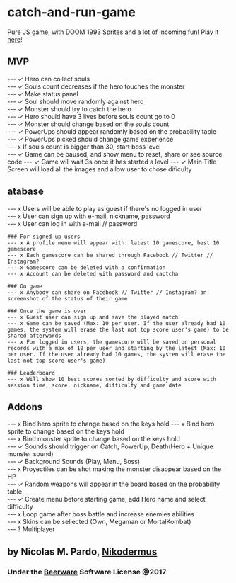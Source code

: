 # catch-and-run-game
Pure JS game, with DOOM 1993 Sprites and a lot of incoming fun! Play it [here](http://game.dakio.co)! 

## MVP   
--- ✓ Hero can collect souls   
--- ✓ Souls count decreases if the hero touches the monster   
--- ✓ Make status panel   
--- ✓ Soul should move randomly against hero   
--- ✓ Monster should try to catch the hero   
--- ✓ Hero should have 3 lives before souls count go to 0   
--- ✓ Monster should change based on the souls count   
--- ✓ PowerUps should appear randomly based on the probability table   
--- ✓ PowerUps picked should change game experience   
--- x If souls count is bigger than 30, start boss level   
--- ✓ Game can be paused, and show menu to reset, share or see source code
--- ✓ Game will wait 3s once it has started a level
--- ✓ Main Title Screen will load all the images and allow user to chose dificulty

## atabase   
--- x Users will be able to play as guest if there's no logged in user    
--- x User can sign up with e-mail, nickname, password     
--- x User can log in with e-mail // password    

    ### For signed up users
    --- x A profile menu will appear with: latest 10 gamescore, best 10 gamescore    
    --- x Each gamescore can be shared through Facebook // Twitter // Instagram?    
    --- x Gamescore can be deleted with a confirmation
    --- x Account can be deleted with password and captcha

    ### On game
    --- x Anybody can share on Facebook // Twitter // Instagram? an screenshot of the status of their game    

    ### Once the game is over
    --- x Guest user can sign up and save the played match  
    --- x Game can be saved (Max: 10 per user. If the user already had 10 games, the system will erase the last not top score user's game) to be shared afterwards
    --- x For logged in users, the gamescore will be saved on personal records with a max of 10 per user and starting by the latest (Max: 10 per user. If the user already had 10 games, the system will erase the last not top score user's game)     

    ### Leaderboard
    --- x Will show 10 best scores sorted by difficulty and score with session time, score, nickname, difficulty and game date 


## Addons   
--- x Bind hero sprite to change based on the keys hold
--- x Bind hero sprite to change based on the keys hold   
--- x Bind monster sprite to change based on the keys hold   
--- ✓ Sounds should trigger on Catch, PowerUp, Death(Hero + Unique monster sound)   
--- ✓ Background Sounds (Play, Menu, Boss)   
--- x Proyectiles can be shot making the monster disappear based on the HP   
--- ✓ Random weapons will appear in the board based on the probability table   
--- ✓ Create menu before starting game, add Hero name and select difficulty   
--- x Loop game after boss battle and increase enemies abilities    
--- x Skins can be sellected (Own, Megaman or MortalKombat)   
--- ? Multiplayer 

## by Nicolas M. Pardo, [Nikodermus](http://nikodermus.media)
### Under the [Beerware](https://spdx.org/licenses/Beerware.html) Software License @2017
